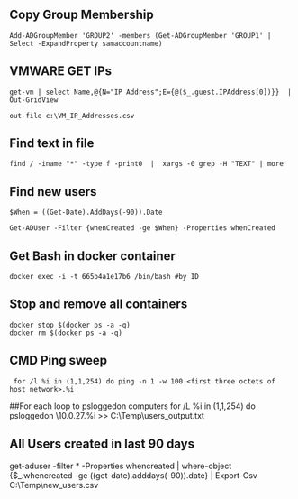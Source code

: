 

## Copy Group Membership

```
Add-ADGroupMember 'GROUP2' -members (Get-ADGroupMember 'GROUP1' | Select -ExpandProperty samaccountname)
```

## VMWARE GET IPs

```
get-vm | select Name,@{N="IP Address";E={@($_.guest.IPAddress[0])}}  | Out-GridView

out-file c:\VM_IP_Addresses.csv
```


## Find text in file 

```
find / -iname "*" -type f -print0  |  xargs -0 grep -H "TEXT" | more 
```


## Find new users

```
$When = ((Get-Date).AddDays(-90)).Date

Get-ADUser -Filter {whenCreated -ge $When} -Properties whenCreated
```
## Get Bash in docker container
```
docker exec -i -t 665b4a1e17b6 /bin/bash #by ID
```

## Stop and remove all containers
```
docker stop $(docker ps -a -q)
docker rm $(docker ps -a -q)
```

## CMD Ping sweep
```
 for /l %i in (1,1,254) do ping -n 1 -w 100 <first three octets of host network>.%i
```


##For each loop to psloggedon computers
 for /L %i in (1,1,254) do psloggedon \\10.0.27.%i >> C:\Temp\users_output.txt
 

## All Users created in last 90 days
 get-aduser -filter * -Properties whencreated | where-object {$_.whencreated -ge ((get-date).adddays(-90)).date} | Export-Csv C:\Temp\new_users.csv
 
